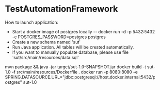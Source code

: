 # TestAutomationFramework

How to launch application:
- Start a docker image of postgres locally
-- docker run -d -p 5432:5432 -e POSTGRES_PASSWORD=postgres postgres
- Create a new schema named 'sut'
- Run Java application. All tables will be created automatically.
- If you want to manually populate database, please use file 'sut/src/main/resources/data.sql'

mvn package && java -jar target/sut-1.0-SNAPSHOT.jar
docker build -t sut-1.0 -f src/main/resources/Dockerfile .
docker run -p 8080:8080 -e SPRING.DATASOURCE.URL="jdbc:postgresql://host.docker.internal:5432/postgres" sut-1.0
